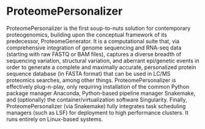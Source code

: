 # ProteomePersonalizer

ProteomePersonalizer is the first soup-to-nuts solution for contemporary proteogenomics, building upon the conceptual framework of its predecessor, ProteomeGenerator. It is a computational suite that, via comprehensive integration of genome sequencing and RNA-seq data (starting with raw FASTQ or BAM files), captures a diverse breadth of sequencing variation, structural variation, and aberrant epi/genetic events in order to generate a complete and maximally accurate, personalized protein sequence database (in FASTA format) that can be used in LC/MS proteomics searches, among other things. ProteomePersonalizer is effectively plug-n-play, only requiring installation of the common Python package manager Anaconda, Python-based pipeline manager Snakemake, and (optionally) the container/virtualization software Singularity. Finally, ProteomePersonalizer (via Snakemake) fully integrates task scheduling managers (such as LSF) for deployment to high performance clusters. It runs entirely on Linux-based systems.
